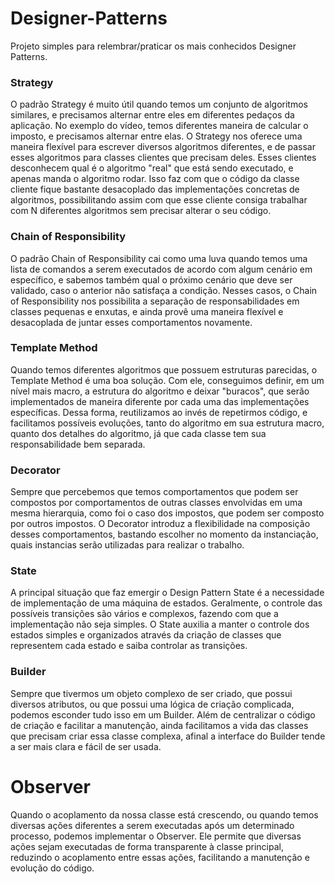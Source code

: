 # Designer-Patterns
Projeto simples para relembrar/praticar os mais conhecidos Designer Patterns.

<h3>Strategy</h3>
<p>
O padrão Strategy é muito útil quando temos um conjunto de algoritmos similares, e precisamos alternar entre eles em diferentes pedaços da aplicação. No exemplo do vídeo,      temos diferentes maneira de calcular o imposto, e precisamos alternar entre elas.
O Strategy nos oferece uma maneira flexível para escrever diversos algoritmos diferentes, e de passar esses algoritmos para classes clientes que precisam deles. Esses clientes desconhecem qual é o algoritmo "real" que está sendo executado, e apenas manda o algoritmo rodar. Isso faz com que o código da classe cliente fique bastante desacoplado das implementações concretas de algoritmos, possibilitando assim com que esse cliente consiga trabalhar com N diferentes algoritmos sem precisar alterar o seu código.
</p>
  
<h3>Chain of Responsibility</h3>
<p>
O padrão Chain of Responsibility cai como uma luva quando temos uma lista de comandos a serem executados de acordo com algum cenário em específico, e sabemos também qual o próximo cenário que deve ser validado, caso o anterior não satisfaça a condição.
Nesses casos, o Chain of Responsibility nos possibilita a separação de responsabilidades em classes pequenas e enxutas, e ainda provê uma maneira flexível e desacoplada de juntar esses comportamentos novamente.
</p>

<h3>Template Method</h3>
<p>
Quando temos diferentes algoritmos que possuem estruturas parecidas, o Template Method é uma boa solução. Com ele, conseguimos definir, em um nível mais macro, a estrutura do algoritmo e deixar "buracos", que serão implementados de maneira diferente por cada uma das implementações específicas.
Dessa forma, reutilizamos ao invés de repetirmos código, e facilitamos possíveis evoluções, tanto do algoritmo em sua estrutura macro, quanto dos detalhes do algoritmo, já que cada classe tem sua responsabilidade bem separada.
</p>

<h3>Decorator</h3>
<p>
Sempre que percebemos que temos comportamentos que podem ser compostos por comportamentos de outras classes envolvidas em uma mesma hierarquia, como foi o caso dos impostos, que podem ser composto por outros impostos. O Decorator introduz a flexibilidade na composição desses comportamentos, bastando escolher no momento da instanciação, quais instancias serão utilizadas para realizar o trabalho.
</p>

<h3>State</h3>
<p>
A principal situação que faz emergir o Design Pattern State é a necessidade de implementação de uma máquina de estados. Geralmente, o controle das possíveis transições são vários e complexos, fazendo com que a implementação não seja simples. O State auxilia a manter o controle dos estados simples e organizados através da criação de classes que representem cada estado e saiba controlar as transições.  
</p>

<h3>Builder</h3>
<p>
Sempre que tivermos um objeto complexo de ser criado, que possui diversos atributos, ou que possui uma lógica de criação complicada, podemos esconder tudo isso em um Builder.
Além de centralizar o código de criação e facilitar a manutenção, ainda facilitamos a vida das classes que precisam criar essa classe complexa, afinal a interface do Builder tende a ser mais clara e fácil de ser usada.  
</p>

<h1>Observer</h1>
<p>
Quando o acoplamento da nossa classe está crescendo, ou quando temos diversas ações diferentes a serem executadas após um determinado processo, podemos implementar o Observer.
Ele permite que diversas ações sejam executadas de forma transparente à classe principal, reduzindo o acoplamento entre essas ações, facilitando a manutenção e evolução do código.
</p>
